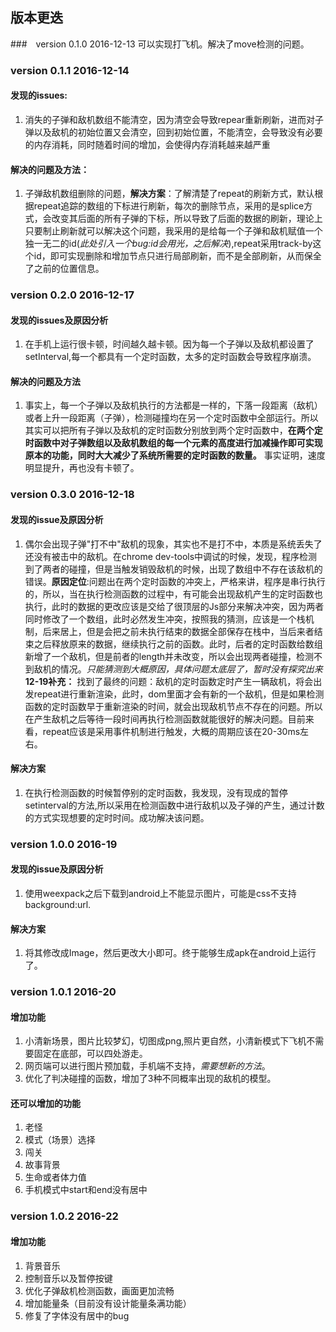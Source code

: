 ## 版本更迭

###　version 0.1.0 2016-12-13
可以实现打飞机。解决了move检测的问题。

### version 0.1.1 2016-12-14
#### 发现的issues:
1. 消失的子弹和敌机数组不能清空，因为清空会导致repear重新刷新，进而对子弹以及敌机的初始位置又会清空，回到初始位置，不能清空，会导致没有必要的内存消耗，同时随着时间的增加，会使得内存消耗越来越严重
#### 解决的问题及方法：
1. 子弹敌机数组删除的问题，**解决方案**：了解清楚了repeat的刷新方式，默认根据repeat追踪的数组的下标进行刷新，每次的删除节点，采用的是splice方式，会改变其后面的所有子弹的下标，所以导致了后面的数据的刷新，理论上只要制止刷新就可以解决这个问题，我采用的是给每一个子弹和敌机赋值一个独一无二的id(*此处引入一个bug:id会用光，之后解决*),repeat采用track-by这个id，即可实现删除和增加节点只进行局部刷新，而不是全部刷新，从而保全了之前的位置信息。

### version 0.2.0 2016-12-17
#### 发现的issues及原因分析
1. 在手机上运行很卡顿，时间越久越卡顿。因为每一个子弹以及敌机都设置了setInterval,每一个都具有一个定时函数，太多的定时函数会导致程序崩溃。
#### 解决的问题及方法
1. 事实上，每一个子弹以及敌机执行的方法都是一样的，下落一段距离（敌机）或者上升一段距离（子弹），检测碰撞均在另一个定时函数中全部运行。所以其实可以把所有子弹以及敌机的定时函数分别放到两个定时函数中，**在两个定时函数中对子弹数组以及敌机数组的每一个元素的高度进行加减操作即可实现原本的功能，同时大大减少了系统所需要的定时函数的数量。** 事实证明，速度明显提升，再也没有卡顿了。

### version 0.3.0 2016-12-18
#### 发现的issue及原因分析
1. 偶尔会出现子弹"打不中"敌机的现象，其实也不是打不中，本质是系统丢失了还没有被击中的敌机。在chrome dev-tools中调试的时候，发现，程序检测到了两者的碰撞，但是当触发销毁敌机的时候，出现了数组中不存在该敌机的错误。**原因定位**:问题出在两个定时函数的冲突上，严格来讲，程序是串行执行的，所以，当在执行检测函数的过程中，有可能会出现敌机产生的定时函数也执行，此时的数据的更改应该是交给了很顶层的Js部分来解决冲突，因为两者同时修改了一个数组，此时必然发生冲突，按照我的猜测，应该是一个栈机制，后来居上，但是会把之前未执行结束的数据全部保存在栈中，当后来者结束之后释放原来的数据，继续执行之前的函数。此时，后者的定时函数给数组新增了一个敌机，但是前者的length并未改变，所以会出现两者碰撞，检测不到敌机的情况。*只能猜测到大概原因，具体问题太底层了，暂时没有探究出来*
**12-19补充：** 找到了最终的问题：敌机的定时函数定时产生一辆敌机，将会出发repeat进行重新渲染，此时，dom里面才会有新的一个敌机，但是如果检测函数的定时函数早于重新渲染的时间，就会出现敌机节点不存在的问题。所以在产生敌机之后等待一段时间再执行检测函数就能很好的解决问题。目前来看，repeat应该是采用事件机制进行触发，大概的周期应该在20-30ms左右。
#### 解决方案
1. 在执行检测函数的时候暂停别的定时函数，我发现，没有现成的暂停setinterval的方法,所以采用在检测函数中进行敌机以及子弹的产生，通过计数的方式实现想要的定时时间。成功解决该问题。

### version 1.0.0 2016-19
#### 发现的issue及原因分析
1. 使用weexpack之后下载到android上不能显示图片，可能是css不支持background:url.
#### 解决方案
1. 将其修改成Image，然后更改大小即可。终于能够生成apk在android上运行了。

### version 1.0.1 2016-20
#### 增加功能
1. 小清新场景，图片比较梦幻，切图成png,照片更自然，小清新模式下飞机不需要固定在底部，可以四处游走。
2. 网页端可以进行图片预加载，手机端不支持，*需要想新的方法*。
3. 优化了判决碰撞的函数，增加了3种不同概率出现的敌机的模型。

#### 还可以增加的功能
1. 老怪
2. 模式（场景）选择
3. 闯关
4. 故事背景
5. 生命或者体力值
4. 手机模式中start和end没有居中

### version 1.0.2 2016-22
#### 增加功能
1. 背景音乐
2. 控制音乐以及暂停按键
3. 优化子弹敌机检测函数，画面更加流畅
4. 增加能量条（目前没有设计能量条满功能）
5. 修复了字体没有居中的bug
